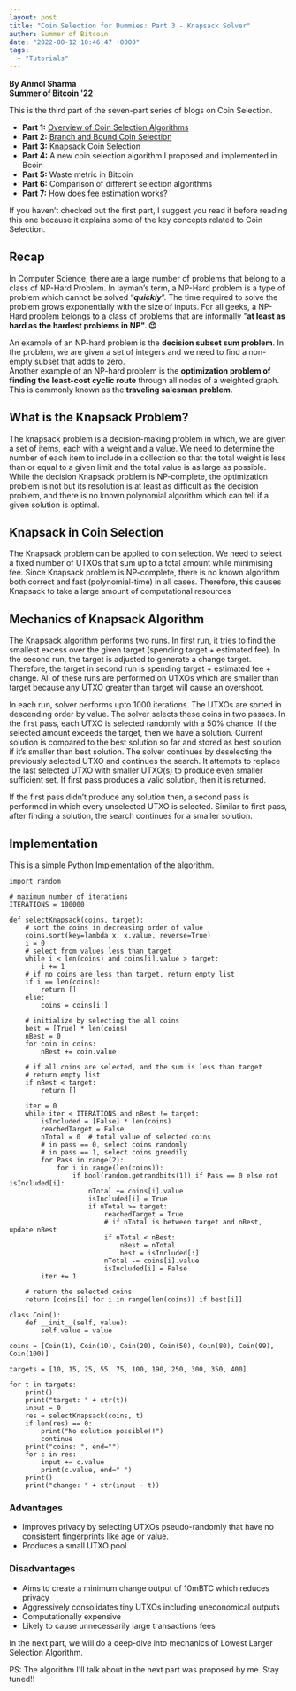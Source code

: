 ```yaml
---
layout: post
title: "Coin Selection for Dummies: Part 3 - Knapsack Solver"
author: Summer of Bitcoin
date: "2022-08-12 10:46:47 +0000"
tags:
  - "Tutorials"
---
```


********By Anmol Sharma********  
********Summer of Bitcoin '22********

This is the third part of the seven-part series of blogs on Coin Selection.

* **Part 1:** [Overview of Coin Selection Algorithms](https://blog.summerofbitcoin.org/coin-selection-part-1/)
* **Part 2:** [Branch and Bound Coin Selection](https://blog.summerofbitcoin.org/coin-selection-for-dummies-2/)
* **Part 3:** Knapsack Coin Selection
* **Part 4:** A new coin selection algorithm I proposed and implemented in Bcoin
* **Part 5:** Waste metric in Bitcoin
* **Part 6:** Comparison of different selection algorithms
* **Part 7:** How does fee estimation works?

If you haven’t checked out the first part, I suggest you read it before reading this one because it explains some of the key concepts related to Coin Selection.

## **Recap**

In Computer Science, there are a large number of problems that belong to a class of NP-Hard Problem. In layman’s term, a NP-Hard problem is a type of problem which cannot be solved “***quickly***”. The time required to solve the problem grows exponentially with the size of inputs. For all geeks, a NP-Hard problem belongs to a class of problems that are informally "**at least as hard as the hardest problems in NP". 😉**

An example of an NP-hard problem is the **decision subset sum problem**. In the problem, we are given a set of integers and we need to find a non-empty subset that adds to zero.  
Another example of an NP-hard problem is the **optimization problem of finding the least-cost cyclic route** through all nodes of a weighted graph. This is commonly known as the **traveling salesman problem**.

## **What is the Knapsack Problem?**

The knapsack problem is a decision-making problem in which, we are given a set of items, each with a weight and a value. We need to determine the number of each item to include in a collection so that the total weight is less than or equal to a given limit and the total value is as large as possible. While the decision Knapsack problem is NP-complete, the optimization problem is not but its resolution is at least as difficult as the decision problem, and there is no known polynomial algorithm which can tell if a given solution is optimal.

## **Knapsack in Coin Selection**

The Knapsack problem can be applied to coin selection. We need to select a fixed number of UTXOs that sum up to a total amount while minimising fee. Since Knapsack problem is NP-complete, there is no known algorithm both correct and fast (polynomial-time) in all cases. Therefore, this causes Knapsack to take a large amount of computational resources

## **Mechanics of Knapsack Algorithm**

The Knapsack algorithm performs two runs. In first run, it tries to find the smallest excess over the given target (spending target + estimated fee). In the second run, the target is adjusted to generate a change target. Therefore, the target in second run is spending target + estimated fee + change. All of these runs are performed on UTXOs which are smaller than target because any UTXO greater than target will cause an overshoot.

In each run, solver performs upto 1000 iterations. The UTXOs are sorted in descending order by value. The solver selects these coins in two passes. In the first pass, each UTXO is selected randomly with a 50% chance. If the selected amount exceeds the target, then we have a solution. Current solution is compared to the best solution so far and stored as best solution if it’s smaller than best solution. The solver continues by deselecting the previously selected UTXO and continues the search. It attempts to replace the last selected UTXO with smaller UTXO(s) to produce even smaller sufficient set. If first pass produces a valid solution, then it is returned.

If the first pass didn’t produce any solution then, a second pass is performed in which every unselected UTXO is selected. Similar to first pass, after finding a solution, the search continues for a smaller solution.

## **Implementation**

This is a simple Python Implementation of the algorithm.

```
import random

# maximum number of iterations
ITERATIONS = 100000

def selectKnapsack(coins, target):
    # sort the coins in decreasing order of value
    coins.sort(key=lambda x: x.value, reverse=True)
    i = 0
    # select from values less than target
    while i < len(coins) and coins[i].value > target:
        i += 1
    # if no coins are less than target, return empty list
    if i == len(coins):
        return []
    else:
        coins = coins[i:]

    # initialize by selecting the all coins
    best = [True] * len(coins)
    nBest = 0
    for coin in coins:
        nBest += coin.value

    # if all coins are selected, and the sum is less than target
    # return empty list
    if nBest < target:
        return []

    iter = 0
    while iter < ITERATIONS and nBest != target:
        isIncluded = [False] * len(coins)
        reachedTarget = False
        nTotal = 0  # total value of selected coins
        # in pass == 0, select coins randomly
        # in pass == 1, select coins greedily
        for Pass in range(2):
            for i in range(len(coins)):
                if bool(random.getrandbits(1)) if Pass == 0 else not isIncluded[i]:
                    nTotal += coins[i].value
                    isIncluded[i] = True
                    if nTotal >= target:
                        reachedTarget = True
                        # if nTotal is between target and nBest, update nBest
                        if nTotal < nBest:
                            nBest = nTotal
                            best = isIncluded[:]
                        nTotal -= coins[i].value
                        isIncluded[i] = False
        iter += 1

    # return the selected coins
    return [coins[i] for i in range(len(coins)) if best[i]]

class Coin():
    def __init__(self, value):
        self.value = value

coins = [Coin(1), Coin(10), Coin(20), Coin(50), Coin(80), Coin(99), Coin(100)]

targets = [10, 15, 25, 55, 75, 100, 190, 250, 300, 350, 400]

for t in targets:
    print()
    print("target: " + str(t))
    input = 0
    res = selectKnapsack(coins, t)
    if len(res) == 0:
        print("No solution possible!!")
        continue
    print("coins: ", end="")
    for c in res:
        input += c.value
        print(c.value, end=" ")
    print()
    print("change: " + str(input - t))

```

### **Advantages**

* Improves privacy by selecting UTXOs pseudo-randomly that have no consistent fingerprints like age or value.
* Produces a small UTXO pool

### **Disadvantages**

* Aims to create a minimum change output of 10mBTC which reduces privacy
* Aggressively consolidates tiny UTXOs including uneconomical outputs
* Computationally expensive
* Likely to cause unnecessarily large transactions fees

In the next part, we will do a deep-dive into mechanics of Lowest Larger Selection Algorithm.

PS: The algorithm I'll talk about in the next part was proposed by me. Stay tuned!!
